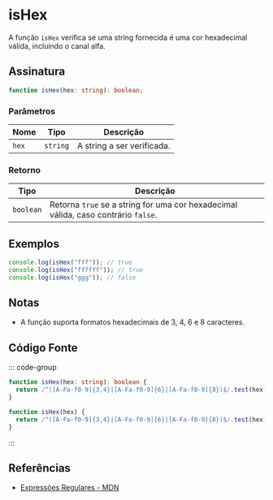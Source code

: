 # isHex

A função `isHex` verifica se uma string fornecida é uma cor hexadecimal válida, incluindo o canal alfa.

## Assinatura

```typescript
function isHex(hex: string): boolean;
```

### Parâmetros

| Nome  | Tipo    | Descrição                                         |
|-------|---------|---------------------------------------------------|
| `hex` | `string`| A string a ser verificada.                        |

### Retorno

| Tipo   | Descrição                                           |
|--------|-----------------------------------------------------|
| `boolean` | Retorna `true` se a string for uma cor hexadecimal válida, caso contrário `false`. |

## Exemplos

```typescript
console.log(isHex("fff")); // true
console.log(isHex("ffffff")); // true
console.log(isHex("ggg")); // false
```

## Notas

- A função suporta formatos hexadecimais de 3, 4, 6 e 8 caracteres.

## Código Fonte

::: code-group
```typescript
function isHex(hex: string): boolean {
  return /^([A-Fa-f0-9]{3,4}|[A-Fa-f0-9]{6}|[A-Fa-f0-9]{8})$/.test(hex);
}
```

```javascript
function isHex(hex) {
  return /^([A-Fa-f0-9]{3,4}|[A-Fa-f0-9]{6}|[A-Fa-f0-9]{8})$/.test(hex);
}
```
:::

## Referências

- [Expressões Regulares - MDN](https://developer.mozilla.org/pt-BR/docs/Web/JavaScript/Guide/Regular_Expressions)